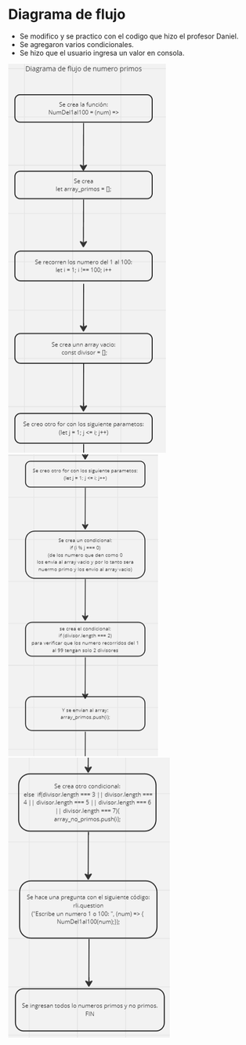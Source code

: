 # Diagrama de flujo

- Se modifico y se practico con el codigo que hizo el profesor Daniel.
- Se agregaron varios condicionales.
- Se hizo que el usuario ingresa un valor en consola.

![Primera Imagen](images/1.png)
![Segunda Imagen](images/2.png)
![Segunda Imagen](images/3.png)
